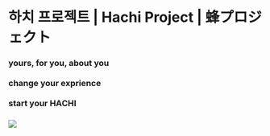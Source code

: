 하치 프로젝트 | Hachi Project | 蜂プロジェクト
=============================================
<h3>
yours, for you, about you
<br><br>
change your exprience
<br><br>
start your HACHI
<h3>

<img src="https://lh4.googleusercontent.com/proxy/GGAlQK0JQ1bQ-3qBtUxP5WBh98bxB1SHLr961kURFXNhlaG4vnTSdAO5kZnpbc--c1i4ChsDj37-WptIylRGRuq6d4W3S5zmRnTkjDFcl9gPUaC9">
